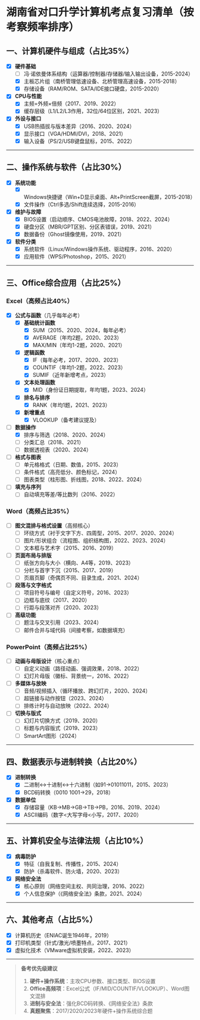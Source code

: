 # 湖南省对口升学计算机考点复习清单（按考察频率排序）

## 一、计算机硬件与组成（占比35%）
- [x] **硬件基础**
  - [ ] 冯·诺依曼体系结构（运算器/控制器/存储器/输入输出设备，2015-2024）
  - [x] 主板芯片组（南桥管理低速设备、北桥管理高速设备，2015-2018）
  - [x] 存储设备（RAM/ROM、SATA/IDE接口硬盘，2015-2020）
- [x] **CPU与性能**
  - [x] 主频=外频×倍频（2017、2019、2022）
  - [x] 缓存层级（L1/L2/L3作用，32位/64位区别，2021、2023）
- [x] **外设与接口**
  - [x] USB热插拔与版本差异（2016、2020、2024）
  - [x] 显示接口（VGA/HDMI/DVI，2018、2021）
  - [x] 输入设备（PS/2/USB键盘鼠标，2015、2022）

---

## 二、操作系统与软件（占比30%）
- [x] **系统功能**
  - [x] Windows快捷键（Win+D显示桌面、Alt+PrintScreen截屏，2015-2018）
  - [x] 文件操作（Ctrl多选/Shift连续选择，2015-2016）
- [x] **维护与故障**
  - [x] BIOS设置（启动顺序、CMOS电池故障，2018、2022、2024）
  - [x] 硬盘分区（MBR/GPT区别、分区表错误，2019、2021）
  - [x] 数据备份（Ghost镜像使用，2019、2021）
- [x] **软件分类**
  - [x] 系统软件（Linux/Windows操作系统、驱动程序，2016、2020）
  - [x] 应用软件（WPS/Photoshop，2015、2021）

---

## 三、Office综合应用（占比25%）
### Excel（高频占比40%）
- [x] **公式与函数**（几乎每年必考）
  - [x] **基础统计函数**
    - [x] SUM（2015、2020、2024，每年必考）
    - [x] AVERAGE（年均2题，2020、2023）
    - [x] MAX/MIN（年均1-2题，2020、2021）
  - [x] **逻辑函数**
    - [x] IF（每年必考，2017、2020、2023）
    - [x] COUNTIF（年均1-2题，2022、2023）
    - [x] SUMIF（近年新增考点，2023）
  - [x] **文本处理函数**
    - [x] MID（身份证日期提取，年均1题，2023、2024）
  - [x] **排名与排序**
    - [x] RANK（年均1题，2021、2023）
  - [x] **新增重点**
    - [x] VLOOKUP（备考建议提及）
- [ ] **数据操作**
  - [x] 排序与筛选（2018、2020、2024）
  - [ ] 分类汇总（2018、2021）
  - [ ] 数据透视表（2020、2024）
- [ ] **格式与图表**
  - [ ] 单元格格式（日期、数值，2015、2023）
  - [ ] 条件格式（高亮低分、颜色标记，2024）
  - [ ] 图表类型（柱形图、折线图，2018、2022、2024）
- [ ] **填充与序列**
  - [ ] 自动填充等差/等比数列（2016、2022）

### Word（高频占比35%）
- [ ] **图文混排与格式设置**（高频核心）
  - [ ] 环绕方式（衬于文字下方、四周型，2015、2017、2020、2024）
  - [ ] 图片/形状组合（流程图、组织结构图，2022、2023、2024）
  - [ ] 文本框与艺术字（2015、2016、2019）
- [ ] **页面布局与排版**
  - [ ] 纸张方向与大小（横向、A4等，2019、2023）
  - [ ] 分栏与首字下沉（2015、2017、2019）
  - [ ] 页眉页脚（奇偶页不同、目录生成，2021、2024）
- [ ] **段落与文字格式**
  - [ ] 项目符号与编号（自定义符号，2016、2023）
  - [ ] 边框与底纹（2017、2020）
  - [ ] 行距与段落对齐（2020、2023）
- [ ] **高级功能**
  - [ ] 题注与交叉引用（2023、2024）
  - [ ] 邮件合并与域代码（间接考察，如数据填充）

### PowerPoint（高频占比25%）
- [ ] **动画与母版设计**（核心重点）
  - [ ] 自定义动画（路径动画、强调效果，2018、2022）
  - [ ] 幻灯片母版（徽标、背景统一，2016、2022）
- [ ] **多媒体与放映**
  - [ ] 音频/视频插入（循环播放、跨幻灯片，2020、2024）
  - [ ] 超链接与动作按钮（2023、2024）
  - [ ] 排练计时与自动放映（2022、2024）
- [ ] **切换与版式**
  - [ ] 幻灯片切换方式（2019、2020）
  - [ ] 标题与内容版式（2019、2023）
  - [ ] SmartArt图形（2024）

---

## 四、数据表示与进制转换（占比20%）
- [x] **进制转换**
  - [x] 二进制↔十进制↔十六进制（如91→01011011，2015、2023）
  - [x] BCD码转换（0010 1001→29，2018）
- [x] **数据单位**
  - [x] 存储容量（KB→MB→GB→TB→PB，2016、2019、2024）
  - [x] ASCII编码（数字<大写字母<小写，2017、2020）

---

## 五、计算机安全与法律法规（占比10%）
- [x] **病毒防护**
  - [x] 特征（自我复制、传播性，2015、2024）
  - [x] 防护（杀毒软件、防火墙，2020、2023）
- [x] **网络安全法**
  - [x] 核心原则（网络空间主权、共同治理，2016、2022）
  - [x] 个人信息保护（《网络安全法》条款，2021、2024）

---

## 六、其他考点（占比5%）
- [x] 计算机历史（ENIAC诞生1946年，2019）
- [x] 打印机类型（针式/激光/喷墨特点，2017、2021）
- [x] 虚拟化技术（VMware虚拟机安装，2022、2023）

---

> **备考优先级建议**  
> 1. **硬件+操作系统**：主攻CPU参数、接口类型、BIOS设置  
> 2. **Office高频项**：Excel公式（IF/MID/COUNTIF/VLOOKUP）、Word图文混排  
> 3. **进制与安全法**：强化BCD码转换、《网络安全法》条款  
> 4. **真题聚焦**：2017/2020/2023年硬件+操作系统综合题  